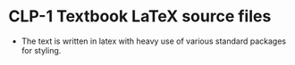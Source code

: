 # CLP-1 Textbook LaTeX source files
* The text is written in latex with heavy use of various standard packages for styling.
